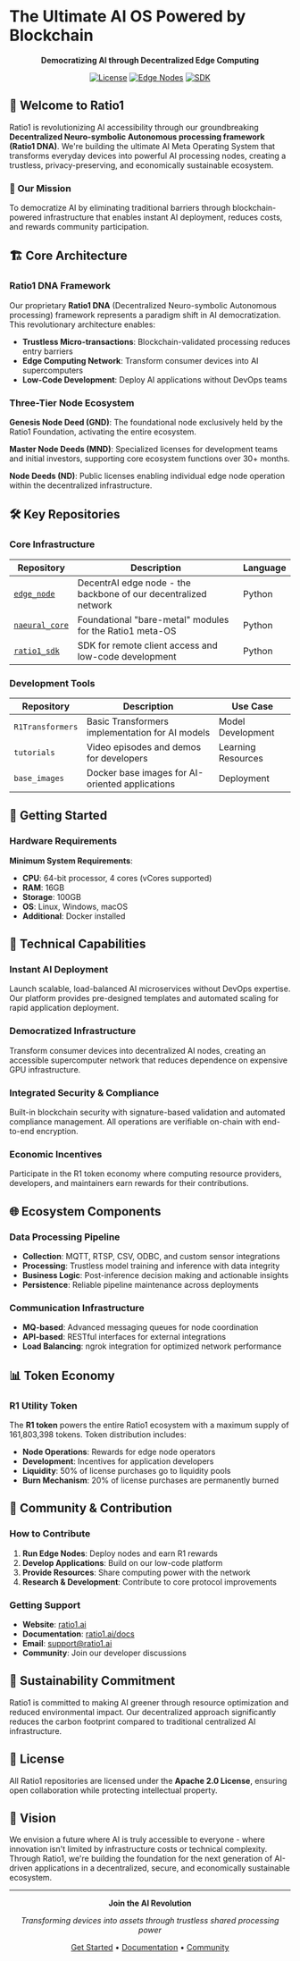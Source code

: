 # The Ultimate AI OS Powered by Blockchain

<div align="center">

**Democratizing AI through Decentralized Edge Computing**

[![License](https://img.shields.io/badge/License-Apache%202.0-blue.svg)](https://opensource.org/licenses/Apache-2.0)
[![Edge Nodes](https://img.shields.io/badge/Edge%20Nodes-Active-green.svg)](https://github.com/Ratio1/edge_node)
[![SDK](https://img.shields.io/badge/SDK-Available-brightgreen.svg)](https://github.com/Ratio1/ratio1_sdk)

</div>

## 🚀 Welcome to Ratio1

Ratio1 is revolutionizing AI accessibility through our groundbreaking **Decentralized Neuro-symbolic Autonomous processing framework (Ratio1 DNA)**. We're building the ultimate AI Meta Operating System that transforms everyday devices into powerful AI processing nodes, creating a trustless, privacy-preserving, and economically sustainable ecosystem.

### 🎯 Our Mission

To democratize AI by eliminating traditional barriers through blockchain-powered infrastructure that enables instant AI deployment, reduces costs, and rewards community participation.

## 🏗️ Core Architecture

### Ratio1 DNA Framework

Our proprietary **Ratio1 DNA** (Decentralized Neuro-symbolic Autonomous processing) framework represents a paradigm shift in AI democratization. This revolutionary architecture enables:

- **Trustless Micro-transactions**: Blockchain-validated processing reduces entry barriers
- **Edge Computing Network**: Transform consumer devices into AI supercomputers
- **Low-Code Development**: Deploy AI applications without DevOps teams

### Three-Tier Node Ecosystem

**Genesis Node Deed (GND)**: The foundational node exclusively held by the Ratio1 Foundation, activating the entire ecosystem.

**Master Node Deeds (MND)**: Specialized licenses for development teams and initial investors, supporting core ecosystem functions over 30+ months.

**Node Deeds (ND)**: Public licenses enabling individual edge node operation within the decentralized infrastructure.

## 🛠️ Key Repositories

### Core Infrastructure

| Repository | Description | Language |
|------------|-------------|----------|
| [`edge_node`](https://github.com/Ratio1/edge_node) | DecentrAI edge node - the backbone of our decentralized network | Python |
| [`naeural_core`](https://github.com/Ratio1/naeural_core) | Foundational "bare-metal" modules for the Ratio1 meta-OS | Python |
| [`ratio1_sdk`](https://github.com/Ratio1/ratio1_sdk) | SDK for remote client access and low-code development | Python |

### Development Tools

| Repository | Description | Use Case |
|------------|-------------|----------|
| `R1Transformers` | Basic Transformers implementation for AI models | Model Development |
| `tutorials` | Video episodes and demos for developers | Learning Resources |
| `base_images` | Docker base images for AI-oriented applications | Deployment |

## 🚀 Getting Started

### Hardware Requirements

**Minimum System Requirements**:
- **CPU**: 64-bit processor, 4 cores (vCores supported)
- **RAM**: 16GB
- **Storage**: 100GB
- **OS**: Linux, Windows, macOS
- **Additional**: Docker installed


## 💎 Technical Capabilities

### Instant AI Deployment
Launch scalable, load-balanced AI microservices without DevOps expertise. Our platform provides pre-designed templates and automated scaling for rapid application deployment.

### Democratized Infrastructure
Transform consumer devices into decentralized AI nodes, creating an accessible supercomputer network that reduces dependence on expensive GPU infrastructure.

### Integrated Security & Compliance
Built-in blockchain security with signature-based validation and automated compliance management. All operations are verifiable on-chain with end-to-end encryption.

### Economic Incentives
Participate in the R1 token economy where computing resource providers, developers, and maintainers earn rewards for their contributions.

## 🌐 Ecosystem Components

### Data Processing Pipeline
- **Collection**: MQTT, RTSP, CSV, ODBC, and custom sensor integrations
- **Processing**: Trustless model training and inference with data integrity
- **Business Logic**: Post-inference decision making and actionable insights
- **Persistence**: Reliable pipeline maintenance across deployments

### Communication Infrastructure
- **MQ-based**: Advanced messaging queues for node coordination
- **API-based**: RESTful interfaces for external integrations
- **Load Balancing**: ngrok integration for optimized network performance

## 📊 Token Economy

### R1 Utility Token
The **R1 token** powers the entire Ratio1 ecosystem with a maximum supply of 161,803,398 tokens. Token distribution includes:

- **Node Operations**: Rewards for edge node operators
- **Development**: Incentives for application developers
- **Liquidity**: 50% of license purchases go to liquidity pools
- **Burn Mechanism**: 20% of license purchases are permanently burned

## 🤝 Community & Contribution

### How to Contribute

1. **Run Edge Nodes**: Deploy nodes and earn R1 rewards
2. **Develop Applications**: Build on our low-code platform
3. **Provide Resources**: Share computing power with the network
4. **Research & Development**: Contribute to core protocol improvements

### Getting Support

- **Website**: [ratio1.ai](https://ratio1.ai)
- **Documentation**: [ratio1.ai/docs](https://ratio1.ai/docs)
- **Email**: support@ratio1.ai
- **Community**: Join our developer discussions

## 🌱 Sustainability Commitment

Ratio1 is committed to making AI greener through resource optimization and reduced environmental impact. Our decentralized approach significantly reduces the carbon footprint compared to traditional centralized AI infrastructure.

## 📄 License

All Ratio1 repositories are licensed under the **Apache 2.0 License**, ensuring open collaboration while protecting intellectual property.

## 🎯 Vision

We envision a future where AI is truly accessible to everyone - where innovation isn't limited by infrastructure costs or technical complexity. Through Ratio1, we're building the foundation for the next generation of AI-driven applications in a decentralized, secure, and economically sustainable ecosystem.

---

<div align="center">

**Join the AI Revolution**

*Transforming devices into assets through trustless shared processing power*

[Get Started](https://github.com/Ratio1/edge_node) • [Documentation](https://ratio1.ai/docs) • [Community](https://ratio1.ai)

</div>


